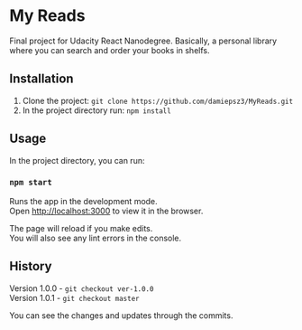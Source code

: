 # My Reads
Final project for Udacity React Nanodegree.
Basically, a personal library where you can search and order your books in shelfs.
## Installation
1. Clone the project: `git clone https://github.com/damiepsz3/MyReads.git`
2. In the project directory run: `npm install`
## Usage
In the project directory, you can run:

### `npm start`

Runs the app in the development mode.<br>
Open [http://localhost:3000](http://localhost:3000) to view it in the browser.

The page will reload if you make edits.<br>
You will also see any lint errors in the console.
## History
Version 1.0.0 - `git checkout ver-1.0.0`<br>
Version 1.0.1 - `git checkout master`

You can see the changes and updates through the commits.
